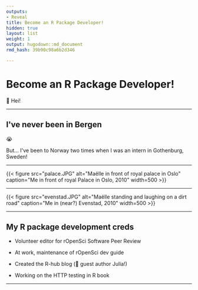 ```yaml
---
outputs:
- Reveal
title: Become an R Package Developer!
hidden: true
layout: list
weight: 1
output: hugodown::md_document
rmd_hash: 39b90c98a6b2d346

---
```


Become an R Package Developer!
==============================

:wave: Hei!

------------------------------------------------------------------------

I've never been in Bergen
-------------------------

:sob:

But... I've been to Norway two times when I was an intern in Gothenburg, Sweden!

------------------------------------------------------------------------

{{< figure src="palace.JPG" alt="Maëlle in front of royal palace in Oslo" caption="Me in front of royal Palace in Oslo, 2010" width=500 >}}

------------------------------------------------------------------------

{{< figure src="evenstad.JPG" alt="Maëlle standing and laughing on a dirt road" caption="Me in (near?) Evenstad, 2010" width=500 >}}

------------------------------------------------------------------------

My R package development creds
------------------------------

-   Volunteer editor for rOpenSci Software Peer Review

-   At work, maintenance of rOpenSci dev guide

-   Created the R-hub blog (:wave: guest author Julia!)

-   Working on the HTTP testing in R book

------------------------------------------------------------------------

